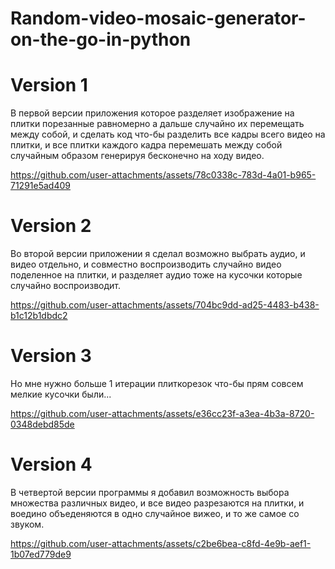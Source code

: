 # Random-video-mosaic-generator-on-the-go-in-python

# Version 1
В первой версии приложения которое разделяет изображение на плитки порезанные равномерно а дальше случайно их перемещать между собой, и сделать код что-бы разделить все кадры всего видео на плитки, и все плитки каждого кадра перемешать между собой случайным образом генерируя бесконечно на ходу видео.

https://github.com/user-attachments/assets/78c0338c-783d-4a01-b965-71291e5ad409

# Version 2

Во второй версии приложении я сделал возможно выбрать аудио, и видео отдельно, и совместно воспроизводить случайно видео поделенное на плитки, и разделяет аудио тоже на кусочки которые случайно воспроизводит.

https://github.com/user-attachments/assets/704bc9dd-ad25-4483-b438-b1c12b1dbdc2

# Version 3

Но мне нужно больше 1 итерации плиткорезок что-бы прям совсем мелкие кусочки были... 

https://github.com/user-attachments/assets/e36cc23f-a3ea-4b3a-8720-0348debd85de

# Version 4

В четвертой версии программы я добавил возможность выбора множества различных видео, и все видео разрезаются на плитки, и воедино объеденяются в одно случайное вижео, и то же самое со звуком.


https://github.com/user-attachments/assets/c2be6bea-c8fd-4e9b-aef1-1b07ed779de9
